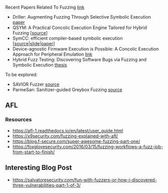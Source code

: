 

Recent Papers Related To Fuzzing [link](https://wcventure.github.io/FuzzingPaper/)

- Driller: Augmenting Fuzzing Through Selective Symbolic Execution [paper](https://sites.cs.ucsb.edu/~vigna/publications/2016_NDSS_Driller.pdf)
- QSYM: A Practical Concolic Execution Engine Tailored for Hybrid Fuzzing [[source](https://github.com/sslab-gatech/qsym#run-hybrid-fuzzing-with-afl|[paper](https://www.usenix.org/system/files/conference/usenixsecurity18/sec18-yun.pdf))]
- SymCC: efficient compiler-based symbolic execution [[source](https://github.com/eurecom-s3/symcc)|[slide](https://www.usenix.org/system/files/sec20_slides_popelau.pdf)|[paper](https://www.usenix.org/conference/usenixsecurity20/presentation/poeplau)]
- Device-agnostic Firmware Execution is Possible: A Concolic Execution Approach for Peripheral Emulation [link](https://openreview.net/pdf?id=rylaZ6iIDr)
- Hybrid Fuzz Testing: Discovering Software Bugs via Fuzzing and Symbolic Execution [thesis](http://reports-archive.adm.cs.cmu.edu/anon/2012/CMU-CS-12-116.pdf)


To be explored:

- SAVIOR Fuzzer [source](https://github.com/evanmak/savior-source)
- ParmeSan: Sanitizer-guided Greybox Fuzzing [source](https://github.com/vusec/parmesan)


## AFL

### Resources
- https://afl-1.readthedocs.io/en/latest/user_guide.html
- https://x9security.com/fuzzing-explained-with-afl/
- https://blog.f-secure.com/super-awesome-fuzzing-part-one/
- https://foxglovesecurity.com/2016/03/15/fuzzing-workflows-a-fuzz-job-from-start-to-finish/


## Interesting Blog Post
- https://salvatoresecurity.com/fun-with-fuzzers-or-how-i-discovered-three-vulnerabilities-part-1-of-3/
